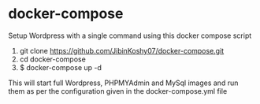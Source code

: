 # docker-compose
Setup Wordpress with a single command using this docker compose script

1. git clone https://github.com/JibinKoshy07/docker-compose.git
2. cd docker-compose
3. $ docker-compose up -d

This will start full Wordpress, PHPMYAdmin and MySql images and run them as per the configuration given in the docker-compose.yml file
